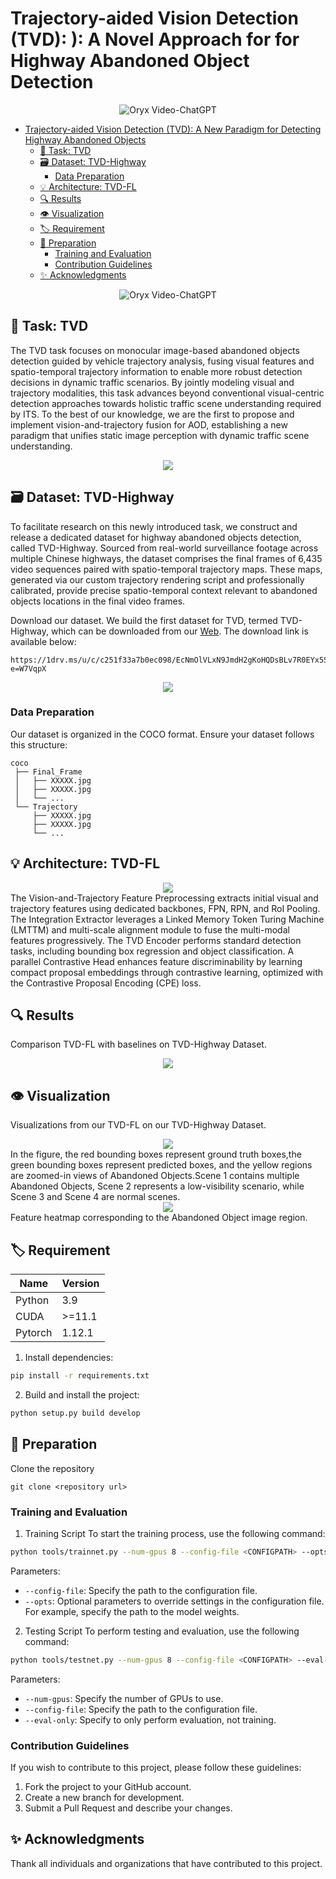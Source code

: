 # Trajectory-aided Vision Detection (TVD): ): A Novel Approach for for Highway Abandoned Object Detection
 
 <p align="center">
     <img src="https://i.imgur.com/waxVImv.png" alt="Oryx Video-ChatGPT">
 </p>
 
- [Trajectory-aided Vision Detection (TVD): A New Paradigm for Detecting Highway Abandoned Objects](#vision-and-trajectory-detection-TVD-a-new-paradigm-for-detecting-highway-abandoned-objects)
  - [💬 Task: TVD](#-task-TVD)
  - [🗃️ Dataset: TVD-Highway](#️-dataset-TVD-highway)
    - [Data Preparation](#data-preparation)
  - [💡 Architecture: TVD-FL](#-architecture-TVD-fl)
  - [🔍 Results](#-results)
  - [👁️ Visualization](#️-visualization)
  - [🏷️ Requirement](#️-requirement)
  - [📄 Preparation](#-preparation)
    - [Training and Evaluation](#training-and-evaluation)
    - [Contribution Guidelines](#contribution-guidelines)
  - [✨ Acknowledgments](#-acknowledgments)
 
 <p align="center">
     <img src="https://i.imgur.com/waxVImv.png" alt="Oryx Video-ChatGPT">
 </p>
 
 ## 💬 Task: TVD
 
 The TVD task focuses on monocular image-based abandoned objects detection guided by vehicle trajectory analysis, fusing visual features and spatio-temporal trajectory information to enable more robust detection decisions in dynamic traffic scenarios. By jointly modeling visual and trajectory modalities, this task advances beyond conventional visual-centric detection approaches towards holistic traffic scene understanding required by ITS. To the best of our knowledge, we are the first to propose and implement vision-and-trajectory fusion for AOD, establishing a new paradigm that unifies static image perception with dynamic traffic scene understanding.
 
 <div align="center">
   <img src="images/TVD.png"/>
 </div>
 
 ## 🗃️ Dataset: TVD-Highway
 To facilitate research on this newly introduced task, we construct and release a dedicated dataset for highway abandoned objects detection, called TVD-Highway. Sourced from real-world surveillance footage across multiple Chinese highways, the dataset comprises the final frames of 6,435 video sequences paired with spatio-temporal trajectory maps. These maps, generated via our custom trajectory rendering script and professionally calibrated, provide precise spatio-temporal context relevant to abandoned objects locations in the final video frames. 
 
 Download our dataset. We build the first dataset for TVD, termed TVD-Highway, which can be downloaded from our [Web](https://1drv.ms/u/c/c251f33a7b0ec098/EcNmOlVLxN9JmdH2gKoHQDsBLv7R0EYx5SI37JFr18bFyg?e=W7VqpX). The download link is available below:
 ```
 https://1drv.ms/u/c/c251f33a7b0ec098/EcNmOlVLxN9JmdH2gKoHQDsBLv7R0EYx5SI37JFr18bFyg?e=W7VqpX
 ```
 
 <div align="center">
   <img src="images/TVD-Highway.png"/>
 </div>
 
 
### Data Preparation
Our dataset is organized in the COCO format. Ensure your dataset follows this structure:
```
coco
 ├── Final_Frame
 │   ├── XXXXX.jpg
 │   ├── XXXXX.jpg
 │   └── ...
 └── Trajectory
     ├── XXXXX.jpg
     ├── XXXXX.jpg
     └── ...
```

 ## 💡 Architecture: TVD-FL
 
 <div align="center">
   <img src="images/TVD-FL.png"/>
 </div>
 The Vision-and-Trajectory Feature Preprocessing extracts initial visual and trajectory features using dedicated backbones, FPN, RPN, and RoI Pooling. The Integration Extractor leverages a Linked Memory Token Turing Machine (LMTTM) and multi-scale alignment module to fuse the multi-modal features progressively. The TVD Encoder performs standard detection tasks, including bounding box regression and object classification. A parallel Contrastive Head enhances feature discriminability by learning compact proposal embeddings through contrastive learning, optimized  with the Contrastive Proposal Encoding (CPE) loss.
 
 ## 🔍 Results
 
 Comparison TVD-FL with baselines on TVD-Highway Dataset.
 <div align="center">
   <img src="images/Experiments.jpg"/>
 </div>
 
 ## 👁️ Visualization
 
 Visualizations from our TVD-FL on our TVD-Highway Dataset.
 
 <div align="center">
   <img src="images/TVD-ksh1.png"/>
 </div>
 In the figure, the red bounding boxes represent ground truth boxes,the green bounding boxes represent predicted boxes, and the yellow regions are zoomed-in views of Abandoned Objects.Scene 1 contains multiple Abandoned Objects, Scene 2 represents a low-visibility scenario, while Scene 3 and Scene 4 are normal scenes.
 
 <div align="center">
   <img src="images/TVD-ksh2.png"/>
 </div>
  Feature heatmap corresponding to the Abandoned
 Object image region.
 
 
 ## 🏷️ Requirement
 
 | Name  |Version   |
 | ------------ | ------------ |
 |  Python | 3.9  |
 |  CUDA | >=11.1  |
 |  Pytorch | 1.12.1  |
 
1. Install dependencies:
```bash
pip install -r requirements.txt
```
2. Build and install the project:
```bash
python setup.py build develop
```
 
 ## 📄 Preparation
 
 Clone the repository
 ```shell
 git clone <repository url>
 ```

### Training and Evaluation
1. Training Script
To start the training process, use the following command:
```bash
python tools/trainnet.py --num-gpus 8 --config-file <CONFIGPATH> --opts MODEL.WEIGHTS <WEIGHTSPATH>
```
Parameters:
- `--config-file`: Specify the path to the configuration file.
- `--opts`: Optional parameters to override settings in the configuration file. For example, specify the path to the model weights.
2. Testing Script
To perform testing and evaluation, use the following command:
```bash
python tools/testnet.py --num-gpus 8 --config-file <CONFIGPATH> --eval-only
```
Parameters:
- `--num-gpus`: Specify the number of GPUs to use.
- `--config-file`: Specify the path to the configuration file.
- `--eval-only`: Specify to only perform evaluation, not training.

### Contribution Guidelines
If you wish to contribute to this project, please follow these guidelines:
1. Fork the project to your GitHub account.
2. Create a new branch for development.
3. Submit a Pull Request and describe your changes.
   
## ✨ Acknowledgments
Thank all individuals and organizations that have contributed to this project.


